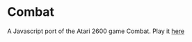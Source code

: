 # Combat
A Javascript port of the Atari 2600 game Combat.
Play it [here](https://sethtrei.github.io/Combat)
